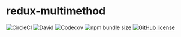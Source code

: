 # redux-multimethod

![CircleCI](https://img.shields.io/circleci/build/github/caderek/redux-multimethod)
![David](https://img.shields.io/david/caderek/redux-multimethod)
![Codecov](https://img.shields.io/codecov/c/github/caderek/redux-multimethod)
![npm bundle size](https://img.shields.io/bundlephobia/minzip/redux-multimethod)
[![GitHub license](https://img.shields.io/github/license/caderek/redux-multimethod)](https://github.com/caderek/redux-multimethod/blob/master/LICENSE)
